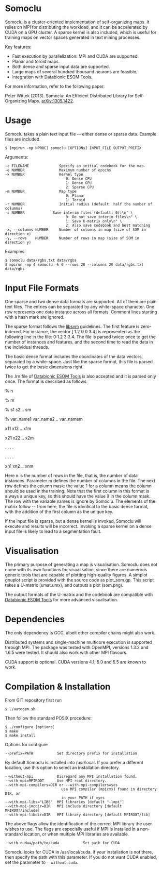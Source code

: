 Somoclu
==
Somoclu is a cluster-oriented implementation of self-organizing maps. It relies on MPI for distributing the workload, and it can be accelerated by CUDA on a GPU cluster. A sparse kernel is also included, which is useful for training maps on vector spaces generated in text mining processes.

Key features:

* Fast execution by parallelization: MPI and CUDA are supported.
* Planar and toroid maps.
* Both dense and sparse input data are supported.
* Large maps of several hundred thousand neurons are feasible.
* Integration with Databionic ESOM Tools.

For more information, refer to the following paper:

Peter Wittek (2013). Somoclu: An Efficient Distributed Library for Self-Organizing Maps. [arXiv:1305.1422](http://arxiv.org/abs/1305.1422).


Usage
==
Somoclu takes a plain text input file -- either dense or sparse data. Example files are included.

    $ [mpirun -np NPROC] somoclu [OPTIONs] INPUT_FILE OUTPUT_PREFIX

Arguments:

    -c FILENAME              Specify an initial codebook for the map.
    -e NUMBER                Maximum number of epochs
    -k NUMBER                Kernel type
                                0: Dense CPU
                                1: Dense GPU
                                2: Sparse CPU
    -m NUMBER                Map type
                                0: Planar
                                1: Toroid
    -r NUMBER                Initial radius (default: half the number of columns)
    -s NUMBER             Save interim files (default: 0):\n" \
                                0: Do not save interim files\n" \
                                1: Save U-matrix only\n" \
                                2: Also save codebook and best matching     -x, --columns NUMBER     Number of columns in map (size of SOM in direction x)
    -y, --rows    NUMBER     Number of rows in map (size of SOM in direction y)

Examples:

    $ somoclu data/rgbs.txt data/rgbs
    $ mpirun -np 4 somoclu -k 0 --rows 20 --columns 20 data/rgbs.txt data/rgbs

Input File Formats
==
One sparse and two dense data formats are supported. All of them are plain text files. The entries can be separated by any white-space character. One row represents one data instance across all formats. Comment lines starting with a hash mark are ignored.

The sparse format follows the [libsvm](http://www.csie.ntu.edu.tw/~cjlin/libsvm/) guidelines. The first feature is zero-indexed. For instance, the vector [ 1.2 0 0 3.4] is represented as the following line in the file:
0:1.2 3:3.4. The file is parsed twice: once to get the number of instances and features, and the second time to read the data in the individual threads.

The basic dense format includes the coordinates of the data vectors, separated by a white-space. Just like the sparse format, this file is parsed twice to get the basic dimensions right. 

The .lrn file of [Databionic ESOM Tools](http://databionic-esom.sourceforge.net/) is also accepted and it is parsed only once. The format is described as follows:

% n

% m

% s1		s2			..		sm

% var_name1	var_name2		..		var_namem	

x11		x12			..		x1m

x21		x22			..		x2m

.		.			.		.

.		.			.		.

xn1		xn2			..		xnm

Here n is the number of rows in the file, that is, the number of data instances. Parameter m defines the number of columns in the file. The next row defines the column mask: the value 1 for a column means the column should be used in the training. Note that the first column in this format is always a unique key, so this should have the value 9 in the column mask. The row with the variable names is ignore by Somoclu. The elements of the matrix follow -- from here, the file is identical to the basic dense format, with the addition of the first column as the unique key.

If the input file is sparse, but a dense kernel is invoked, Somoclu will execute and results will be incorrect. Invoking a sparse kernel on a dense input file is likely to lead to a segmentation fault.

Visualisation
==
The primary purpose of generating a map is visualisation. Somoclu does not come with its own functions for visualisation, since there are numerous generic tools that are capable of plotting high-quality figures. A simplot gnuplot script is provided with the source code as plot_som.gp. This script takes a U-matrix (umat.umx), and outputs a plot (som.png).

The output formats of the U-matrix and the codebook are compatible with [Databionic ESOM Tools](http://databionic-esom.sourceforge.net/) for more advanced visualisation.

Dependencies
==
The only dependency is GCC, albeit other compiler chains might also work.

Distributed systems and single-machine multicore execution is supported through MPI. The package was tested with OpenMPI, versions 1.3.2 and 1.6.5 were tested. It should also work with other MPI flavours. 

CUDA support is optional. CUDA versions 4.1, 5.0 and 5.5 are known to work.

Compilation & Installation
==
From GIT repository first run

    $ ./autogen.sh

Then follow the standard POSIX procedure:

    $ ./configure [options]
    $ make
    $ make install


Options for configure

    --prefix=PATH           Set directory prefix for installation


By default Somoclu is installed into /usr/local. If you prefer a
different location, use this option to select an installation
directory.

    --without-mpi           Disregard any MPI installation found.
    --with-mpi=MPIROOT      Use MPI root directory.
    --with-mpi-compilers=DIR or --with-mpi-compilers=yes
                              use MPI compiler (mpicxx) found in directory DIR, or
                              in your PATH if =yes
    --with-mpi-libs="LIBS"  MPI libraries [default "-lmpi"]
    --with-mpi-incdir=DIR   MPI include directory [default MPIROOT/include]
    --with-mpi-libdir=DIR   MPI library directory [default MPIROOT/lib]

The above flags allow the identification of the correct MPI library the user wishes to use. The flags are especially useful if MPI is installed in a non-standard location, or when multiple MPI libraries are available.

    --with-cuda=/path/to/cuda           Set path for CUDA

Somoclu looks for CUDA in /usr/local/cuda. If your installation is not there, then specify the path with this parameter. If you do not want CUDA enabled, set the parameter to ```--without-cuda```.
